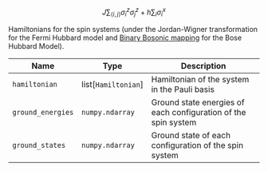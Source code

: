 $$J\sum_{\langle i,j\rangle} \sigma_i^z\sigma_j^z + h\sum_i \sigma_i^x$$

Hamiltonians for the spin systems (under the Jordan-Wigner transformation for the Fermi Hubbard model and [Binary Bosonic mapping](https://arxiv.org/abs/2105.12563) for the Bose Hubbard Model).

| Name            | Type              | Description                                                    |
|-----------------|-------------------|----------------------------------------------------------------|
| `hamiltonian`     | list[`Hamiltonian`] | Hamiltonian of the system in the Pauli basis                   |
| `ground_energies` | `numpy.ndarray`     | Ground state energies of each configuration of the spin system |
| `ground_states`   | `numpy.ndarray`     | Ground state of each configuration of the spin system          |